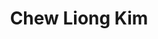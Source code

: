 ---
title: Chew Liong Kim
profile_pic: https://www.misc.com.my/media/354576/chew-liong-kim.jpg?anchor=center&mode=crop&width=200&height=200&rnd=132954648150000000
gender: Male
year_of_birth: 1955
nationality: Malaysian
country_of_residence: Malaysia
ethnicity: Chinese
description: Bachelor of Commerce in Accountancy (University of Auckland, New Zealand) Operations, Accounting, Strategy
education: Bachelor of Commerce in Accountancy (University of Auckland, New Zealand)
skillset1: operations
skillset2: accounting
skillset3: strategy
skillset4:
comment: No direct relationship with T&M team currently. Strong and diverse experience but potential bandwidth issues.
slug: https://www.linkedin.com/in/chew-liong-kim-56501826/
---